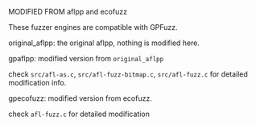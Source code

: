 MODIFIED FROM aflpp and ecofuzz

These fuzzer engines are compatible with GPFuzz.



original_aflpp:  the original aflpp, nothing is modified here.

gpaflpp: modified version from `original_aflpp`

 check `src/afl-as.c`, `src/afl-fuzz-bitmap.c`, `src/afl-fuzz.c` for detailed modification info.

gpecofuzz: modified version from ecofuzz.

 check `afl-fuzz.c` for detailed modification


